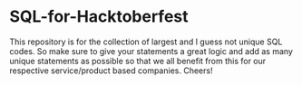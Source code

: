 # SQL-for-Hacktoberfest
This repository is for the collection of largest and I guess not unique SQL codes. So make sure to give your statements a great logic and add as many unique statements as possible so that we all benefit from this for our respective service/product based companies. Cheers!
